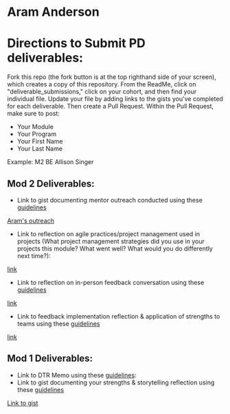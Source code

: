 # Aram Anderson

# Directions to Submit PD deliverables:
Fork this repo (the fork button is at the top righthand side of your screen), which creates a copy of this repository. From the ReadMe, click on "deliverable_submissions," click on your cohort, and then find your individual file. Update your file by adding links to the gists you've completed for each deliverable. Then create a Pull Request. Within the Pull Request, make sure to post:

* Your Module
* Your Program
* Your First Name
* Your Last Name

Example: M2 BE Allison Singer

## Mod 2 Deliverables:
* Link to gist documenting mentor outreach conducted using these [guidelines](https://github.com/turingschool/career-development-curriculum/blob/master/module_two/cold_outreach_i_guidelines.md)

[Aram's outreach](https://gist.github.com/Aram-Anderson/58e730c8899ae7eb59dfb30c77afff53)

* Link to reflection on agile practices/project management used in projects (What project management strategies did you use in your projects this module? What went well? What would you do differently next time?):

[link](https://gist.github.com/Aram-Anderson/050203947858527745c798f763fe9ad6)

* Link to reflection on in-person feedback conversation using these [guidelines](https://github.com/turingschool/career-development-curriculum/blob/master/module_two/feedback_conversation_reflection_guidelines.md)

[link](https://gist.github.com/Aram-Anderson/1fa473803c38e0b2c8bd2a3166793322)

* Link to feedback implementation reflection & application of strengths to teams using these [guidelines](https://github.com/turingschool/career-development-curriculum/blob/master/module_two/feedback_implementation_strengths_reflection.md)

[link](https://gist.github.com/Aram-Anderson/b5e49d17bc2122771134b18d24fbc226)

## Mod 1 Deliverables:
* Link to DTR Memo using these [guidelines](https://github.com/turingschool/career-development-curriculum/blob/master/module_one/dtr_guidelines_memo.md):
* Link to gist documenting your strengths & storytelling reflection using these [guidelines](https://github.com/turingschool/career-development-curriculum/blob/master/module_one/strengths_storytelling_reflection.md)

[Link to gist](https://gist.github.com/Aram-Anderson/1b5e5d8e9d55de42170e271bbd813535)
